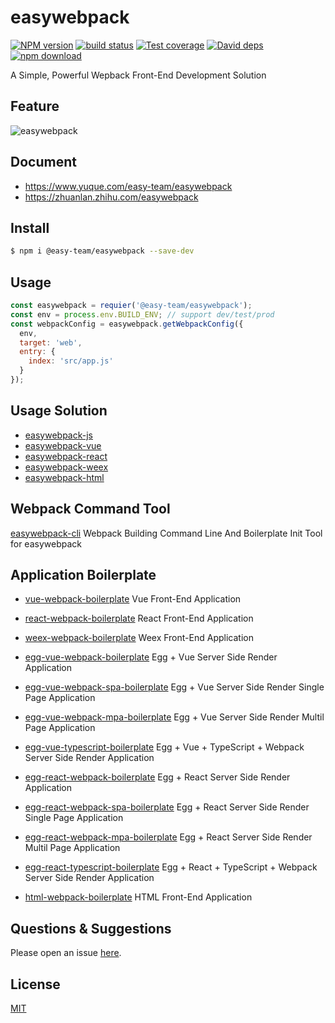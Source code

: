 # easywebpack

[![NPM version][npm-image]][npm-url]
[![build status][travis-image]][travis-url]
[![Test coverage][codecov-image]][codecov-url]
[![David deps][david-image]][david-url]
[![npm download][download-image]][download-url]

[npm-image]: https://img.shields.io/npm/v/easywebpack.svg?style=flat-square
[npm-url]: https://npmjs.org/package/easywebpack
[travis-image]: https://travis-ci.org/easy-team/easywebpack.svg?branch=master
[travis-url]: https://travis-ci.org/easy-team/easywebpack
[codecov-image]: https://codecov.io/gh/easy-team/easywebpack/branch/master/graph/badge.svg
[codecov-url]: https://codecov.io/gh/easy-team/easywebpack
[david-image]: https://img.shields.io/david/easy-team/easywebpack.svg?style=flat-square
[david-url]: https://david-dm.org/easy-team/easywebpack
[snyk-image]: https://snyk.io/test/npm/easywebpack/badge.svg?style=flat-square
[snyk-url]: https://snyk.io/test/npm/easywebpack
[download-image]: https://img.shields.io/npm/dm/easywebpack.svg?style=flat-square
[download-url]: https://npmjs.org/package/easywebpack


 A Simple, Powerful Wepback Front-End Development Solution

## Feature

![easywebpack](https://github.com/easy-team/easywebpack/blob/master/docs/images/easywebpack.png)


## Document

- https://www.yuque.com/easy-team/easywebpack
- https://zhuanlan.zhihu.com/easywebpack


## Install

```bash
$ npm i @easy-team/easywebpack --save-dev
```

## Usage

```js
const easywebpack = requier('@easy-team/easywebpack');
const env = process.env.BUILD_ENV; // support dev/test/prod
const webpackConfig = easywebpack.getWebpackConfig({
  env,
  target: 'web',
  entry: {
    index: 'src/app.js'
  }
});
```

## Usage Solution

- [easywebpack-js](https://github.com/easy-team/easywebpack-js.git) 
- [easywebpack-vue](https://github.com/easy-team/easywebpack-vue.git) 
- [easywebpack-react](https://github.com/easy-team/easywebpack-react.git)
- [easywebpack-weex](https://github.com/easy-team/easywebpack-weex.git)
- [easywebpack-html](https://github.com/easy-team/easywebpack-html.git) 

## Webpack Command Tool

[easywebpack-cli](https://github.com/easy-team/easywebpack-cli.git) Webpack Building Command Line And Boilerplate Init Tool for easywebpack

## Application Boilerplate

- [vue-webpack-boilerplate](https://github.com/hubcarl/easywebpack-cli-template/tree/master/boilerplate/vue) Vue Front-End Application

- [react-webpack-boilerplate](https://github.com/hubcarl/easywebpack-cli-template/tree/master/boilerplate/react) React Front-End Application

- [weex-webpack-boilerplate](https://github.com/easy-team/easywebpack-weex-boilerplate) Weex Front-End Application

- [egg-vue-webpack-boilerplate](https://github.com/easy-team/egg-vue-webpack-boilerplate) Egg + Vue Server Side Render Application

- [egg-vue-webpack-spa-boilerplate](https://github.com/easy-team/egg-vue-webpack-boilerplate/tree/feature/green/spa) Egg + Vue Server Side Render Single Page Application

- [egg-vue-webpack-mpa-boilerplate](https://github.com/easy-team/egg-vue-webpack-boilerplate/tree/feature/green/multi) Egg + Vue Server Side Render Multil Page Application

- [egg-vue-typescript-boilerplate](https://github.com/easy-team/egg-vue-typescript-boilerplate) Egg + Vue + TypeScript + Webpack Server Side Render Application

- [egg-react-webpack-boilerplate](https://github.com/easy-team/egg-react-webpack-boilerplate) Egg + React Server Side Render Application

- [egg-react-webpack-spa-boilerplate](https://github.com/easy-team/egg-react-webpack-boilerplate/tree/feature/green/spa) Egg + React Server Side Render Single Page Application

- [egg-react-webpack-mpa-boilerplate](https://github.com/easy-team/egg-react-webpack-boilerplate/tree/feature/green/multi) Egg + React Server Side Render Multil Page Application

- [egg-react-typescript-boilerplate](https://github.com/easy-team/egg-react-typescript-boilerplate) Egg + React + TypeScript + Webpack Server Side Render Application

- [html-webpack-boilerplate](https://github.com/easy-team/easywebpack-multiple-html-boilerplate) HTML Front-End Application


## Questions & Suggestions

Please open an issue [here](https://github.com/easy-team/easywebpack/issues).

## License

[MIT](LICENSE)
